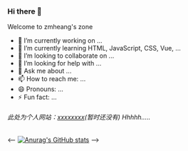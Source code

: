 ### Hi there 👋

<!--
**zmheang/zmheang** is a ✨ _special_ ✨ repository because its `README.md` (this file) appears on your GitHub profile.

Here are some ideas to get you started:

- 🔭 I’m currently working on ...
- 🌱 I’m currently learning ...
- 👯 I’m looking to collaborate on ...
- 🤔 I’m looking for help with ...
- 💬 Ask me about ...
- 📫 How to reach me: ...
- 😄 Pronouns: ...
- ⚡ Fun fact: ...
-->
Welcome to zmheang's zone

- 🔭 I’m currently working on ...
- 🌱 I’m currently learning HTML, JavaScript, CSS, Vue, ...
- 👯 I’m looking to collaborate on ...
- 🤔 I’m looking for help with ...
- 💬 Ask me about ...
- 📫 How to reach me: ...
- 😄 Pronouns: ...
- ⚡ Fun fact: ...

###### 此处为个人网站：[xxxxxxxx](http://www.baidu.com)(暂时还没有)  Hhhhh.....

<-- 
[![Anurag's GitHub stats](https://github-readme-stats.vercel.app/api?username=zmheang)](https://github.com/anuraghazra/github-readme-stats)
-->

